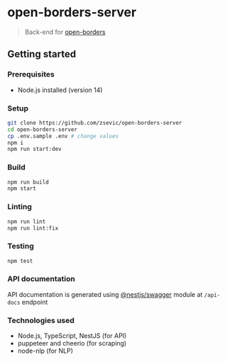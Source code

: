 # open-borders-server

> Back-end for [open-borders](https://github.com/zsevic/open-borders)

## Getting started

### Prerequisites

- Node.js installed (version 14)

### Setup

```bash
git clone https://github.com/zsevic/open-borders-server
cd open-borders-server
cp .env.sample .env # change values
npm i
npm run start:dev
```

### Build

```bash
npm run build
npm start
```

### Linting

```bash
npm run lint
npm run lint:fix
```

### Testing

```bash
npm test
```

### API documentation

API documentation is generated using [@nestjs/swagger](https://www.npmjs.com/package/@nestjs/swagger) module at `/api-docs` endpoint

### Technologies used

- Node.js, TypeScript, NestJS (for API)
- puppeteer and cheerio (for scraping)
- node-nlp (for NLP)
